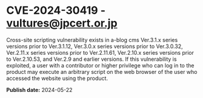 # CVE-2024-30419 - vultures@jpcert.or.jp

Cross-site scripting vulnerability exists in a-blog cms Ver.3.1.x series versions prior to Ver.3.1.12, Ver.3.0.x series versions prior to Ver.3.0.32, Ver.2.11.x series versions prior to Ver.2.11.61, Ver.2.10.x series versions prior to Ver.2.10.53, and Ver.2.9 and earlier versions. If this vulnerability is exploited, a user with a contributor or higher privilege who can log in to the product may execute an arbitrary script on the web browser of the user who accessed the website using the product.

**Publish date:** 2024-05-22
